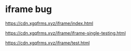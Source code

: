 # iframe bug

https://cdn.xgqfrms.xyz/iframe/index.html

https://cdn.xgqfrms.xyz/iframe/iframe-single-testing.html

https://cdn.xgqfrms.xyz/iframe/test.html
